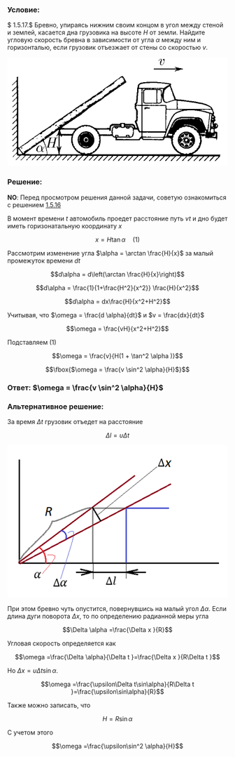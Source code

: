 ###  Условие: 

$ 1.5.17.$ Бревно, упираясь нижним своим концом в угол между стеной и землей, касается дна грузовика на высоте $H$ от земли. Найдите угловую скорость бревна в зависимости от угла $\alpha$ между ним и горизонталью, если грузовик отъезжает от стены со скоростью $v$. 

![ К задаче $1.5.17$ |662x326, 42%](../../img/1.5.17/statement.png)

###  Решение: 

__NO__: Перед просмотром решения данной задачи, советую ознакомиться с решением [1.5.16](../1.5.16)

В момент времени $t$ автомобиль проедет расстояние путь $vt$ и дно будет иметь горизонатальную координату $x$

$$x = H \tan\alpha\quad(1)$$ 

Рассмотрим изменение угла $\alpha = \arctan \frac{H}{x}$ за малый промежуток времени $dt$

$$d\alpha = d\left(\arctan \frac{H}{x}\right)$$ 

$$d\alpha = \frac{1}{1+\frac{H^2}{x^2}} \frac{H}{x^2}$$ 

$$d\alpha = dx\frac{H}{x^2+H^2}$$ 

Учитывая, что $\omega = \frac{d \alpha}{dt}$ и $v = \frac{dx}{dt}$

$$\omega = \frac{vH}{x^2+H^2}$$ 

Подставляем $(1)$

$$\omega = \frac{v}{H(1 + \tan^2 \alpha )}$$ 

$$\fbox{$\omega = \frac{v \sin^2 \alpha}{H}$}$$ 

###  Ответ: $\omega = \frac{v \sin^2 \alpha}{H}$

###  Альтернативное решение: 

За время $\Delta t$ грузовик отъедет на расстояние

$$\Delta l=\upsilon\Delta t$$

![ Бревно и грузовик |507x349, 47%](../../img/1.5.17/draw.png)

При этом бревно чуть опустится, повернувшись на малый угол $\Delta \alpha$. Если длина дуги поворота $\Delta x$, то по определению радианной меры угла

$$\Delta \alpha =\frac{\Delta x }{R}$$

Угловая скорость определяется как

$$\omega =\frac{\Delta \alpha}{\Delta t }=\frac{\Delta x }{R\Delta t }$$

Но $\Delta x =\upsilon\Delta t\sin\alpha$.

$$\omega =\frac{\upsilon\Delta t\sin\alpha}{R\Delta t }=\frac{\upsilon\sin\alpha}{R}$$

Также можно записать, что

$$H=R\sin\alpha$$

С учетом этого

$$\omega =\frac{\upsilon\sin^2 \alpha}{H}$$

  

